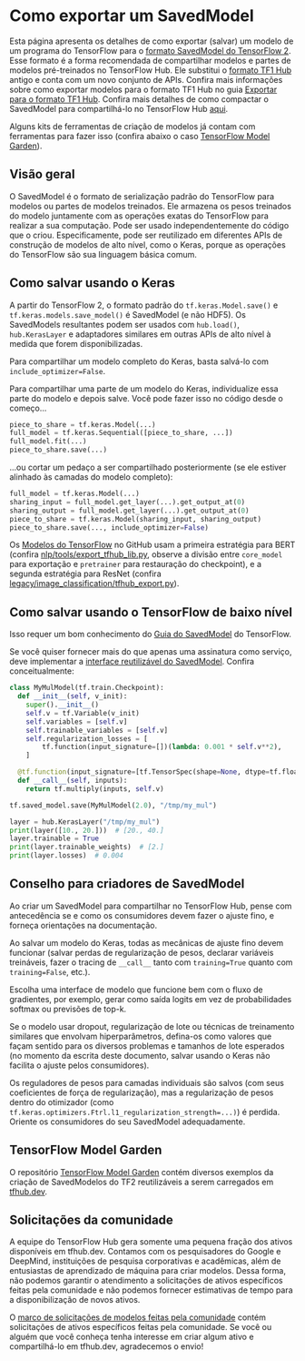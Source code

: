 # Como exportar um SavedModel

Esta página apresenta os detalhes de como exportar (salvar) um modelo de um programa do TensorFlow para o [formato SavedModel do TensorFlow 2](https://www.tensorflow.org/guide/saved_model). Esse formato é a forma recomendada de compartilhar modelos e partes de modelos pré-treinados no TensorFlow Hub. Ele substitui o [formato TF1 Hub](tf1_hub_module.md) antigo e conta com um novo conjunto de APIs. Confira mais informações sobre como exportar modelos para o formato TF1 Hub no guia [Exportar para o formato TF1 Hub](exporting_hub_format.md). Confira mais detalhes de como compactar o SavedModel para compartilhá-lo no TensorFlow Hub [aqui](writing_documentation.md#model-specific_asset_content).

Alguns kits de ferramentas de criação de modelos já contam com ferramentas para fazer isso (confira abaixo o caso [TensorFlow Model Garden](#tensorflow-model-garden)).

## Visão geral

O SavedModel é o formato de serialização padrão do TensorFlow para modelos ou partes de modelos treinados. Ele armazena os pesos treinados do modelo juntamente com as operações exatas do TensorFlow para realizar a sua computação. Pode ser usado independentemente do código que o criou. Especificamente, pode ser reutilizado em diferentes APIs de construção de modelos de alto nível, como o Keras, porque as operações do TensorFlow são sua linguagem básica comum.

## Como salvar usando o Keras

A partir do TensorFlow 2, o formato padrão do `tf.keras.Model.save()` e `tf.keras.models.save_model()` é SavedModel (e não HDF5). Os SavedModels resultantes podem ser usados com `hub.load()`, `hub.KerasLayer` e adaptadores similares em outras APIs de alto nível à medida que forem disponibilizadas.

Para compartilhar um modelo completo do Keras, basta salvá-lo com `include_optimizer=False`.

Para compartilhar uma parte de um modelo do Keras, individualize essa parte do modelo e depois salve. Você pode fazer isso no código desde o começo...

```python
piece_to_share = tf.keras.Model(...)
full_model = tf.keras.Sequential([piece_to_share, ...])
full_model.fit(...)
piece_to_share.save(...)
```

...ou cortar um pedaço a ser compartilhado posteriormente (se ele estiver alinhado às camadas do modelo completo):

```python
full_model = tf.keras.Model(...)
sharing_input = full_model.get_layer(...).get_output_at(0)
sharing_output = full_model.get_layer(...).get_output_at(0)
piece_to_share = tf.keras.Model(sharing_input, sharing_output)
piece_to_share.save(..., include_optimizer=False)
```

Os [Modelos do TensorFlow](https://github.com/tensorflow/models) no GitHub usam a primeira estratégia para BERT (confira [nlp/tools/export_tfhub_lib.py](https://github.com/tensorflow/models/blob/master/official/nlp/tools/export_tfhub_lib.py), observe a divisão entre `core_model` para exportação e `pretrainer` para restauração do checkpoint), e a segunda estratégia para ResNet (confira [legacy/image_classification/tfhub_export.py](https://github.com/tensorflow/models/blob/master/official/legacy/image_classification/resnet/tfhub_export.py)).

## Como salvar usando o TensorFlow de baixo nível

Isso requer um bom conhecimento do [Guia do SavedModel](https://www.tensorflow.org/guide/saved_model) do TensorFlow.

Se você quiser fornecer mais do que apenas uma assinatura como serviço, deve implementar a [interface reutilizável do SavedModel](reusable_saved_models.md). Confira conceitualmente:

```python
class MyMulModel(tf.train.Checkpoint):
  def __init__(self, v_init):
    super().__init__()
    self.v = tf.Variable(v_init)
    self.variables = [self.v]
    self.trainable_variables = [self.v]
    self.regularization_losses = [
        tf.function(input_signature=[])(lambda: 0.001 * self.v**2),
    ]

  @tf.function(input_signature=[tf.TensorSpec(shape=None, dtype=tf.float32)])
  def __call__(self, inputs):
    return tf.multiply(inputs, self.v)

tf.saved_model.save(MyMulModel(2.0), "/tmp/my_mul")

layer = hub.KerasLayer("/tmp/my_mul")
print(layer([10., 20.]))  # [20., 40.]
layer.trainable = True
print(layer.trainable_weights)  # [2.]
print(layer.losses)  # 0.004
```

## Conselho para criadores de SavedModel

Ao criar um SavedModel para compartilhar no TensorFlow Hub, pense com antecedência se e como os consumidores devem fazer o ajuste fino, e forneça orientações na documentação.

Ao salvar um modelo do Keras, todas as mecânicas de ajuste fino devem funcionar (salvar perdas de regularização de pesos, declarar variáveis treináveis, fazer o tracing de `__call__` tanto com `training=True` quanto com `training=False`, etc.).

Escolha uma interface de modelo que funcione bem com o fluxo de gradientes, por exemplo, gerar como saída logits em vez de probabilidades softmax ou previsões de top-k.

Se o modelo usar dropout, regularização de lote ou técnicas de treinamento similares que envolvam hiperparâmetros, defina-os como valores que façam sentido para os diversos problemas e tamanhos de lote esperados (no momento da escrita deste documento, salvar usando o Keras não facilita o ajuste pelos consumidores).

Os reguladores de pesos para camadas individuais são salvos (com seus coeficientes de força de regularização), mas a regularização de pesos dentro do otimizador (como `tf.keras.optimizers.Ftrl.l1_regularization_strength=...)`) é perdida. Oriente os consumidores do seu SavedModel adequadamente.

<a name="tensorflow-model-garden"></a>

## TensorFlow Model Garden

O repositório [TensorFlow Model Garden](https://github.com/tensorflow/models/tree/master/research/official) contém diversos exemplos da criação de SavedModelos do TF2 reutilizáveis a serem carregados em [tfhub.dev](https://tfhub.dev/).

## Solicitações da comunidade

A equipe do TensorFlow Hub gera somente uma pequena fração dos ativos disponíveis em tfhub.dev. Contamos com os pesquisadores do Google e DeepMind, instituições de pesquisa corporativas e acadêmicas, além de entusiastas de aprendizado de máquina para criar modelos. Dessa forma, não podemos garantir o atendimento a solicitações de ativos específicos feitas pela comunidade e não podemos fornecer estimativas de tempo para a disponibilização de novos ativos.

O [marco de solicitações de modelos feitas pela comunidade](https://github.com/tensorflow/hub/milestone/1) contém solicitações de ativos específicos feitas pela comunidade. Se você ou alguém que você conheça tenha interesse em criar algum ativo e compartilhá-lo em tfhub.dev, agradecemos o envio!
